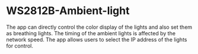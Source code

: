 # WS2812B-Ambient-light
The app can directly control the color display of the lights and also set them as breathing lights. The timing of the ambient lights is affected by the network speed. The app allows users to select the IP address of the lights for control.
